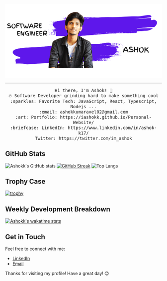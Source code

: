 <img src="./Ashok.png"/>
 <hr></hr>
<p align="center">
  <samp>
    Hi there, I'm Ashok! 👋 <br>
    🔥 Software Developer grinding hard to make something cool  <br>
    :sparkles: Favorite Tech: JavaScript, React, Typescript, Nodejs ... <br>
    :email:	ashokkumaravel02@gmail.com <br>
    :art: Portfolio: https://iashokk.github.io/Personal-Website/ <br>
    :briefcase: LinkedIn: https://www.linkedin.com/in/ashok-k17/ <br>
                Twitter: https://twitter.com/im_ashxk
  </samp>
</p>

## GitHub Stats
![Ashokk's GitHub stats](https://github-readme-stats.vercel.app/api?username=iashokk&show_icons=true&theme=radical)
[![GitHub Streak](https://github-readme-streak-stats.herokuapp.com/?user=iashokk&theme=radical)](https://git.io/streak-stats)
![Top Langs](https://github-readme-stats.vercel.app/api/top-langs/?username=iashokk&layout=compact&theme=radical)


## Trophy Case
[![trophy](https://github-profile-trophy.vercel.app/?username=iashokk&theme=radical&column=7)](https://github.com/iashokk)

## Weekly Development Breakdown
[![Ashokk's wakatime stats](https://github-readme-stats.vercel.app/api/wakatime?username=iashokk&theme=radical)](https://wakatime.com/@iashokk)

## Get in Touch
Feel free to connect with me:

- [LinkedIn](https://www.linkedin.com/in/ashok-k17/)
- [Email](ashokkumaravel02@gmail.com)

Thanks for visiting my profile! Have a great day! 😊

